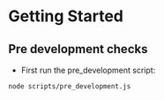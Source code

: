 # Getting Started

## Pre development checks

- First run the pre_development script:

```bash
node scripts/pre_development.js
```

